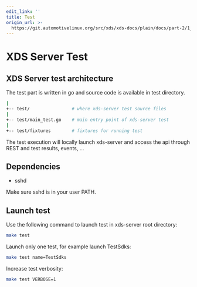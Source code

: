 ```yaml
---
edit_link: ''
title: Test
origin_url: >-
  https://git.automotivelinux.org/src/xds/xds-docs/plain/docs/part-2/1_xds-server/5_test.md?h=master
---
```


<!-- WARNING: This file is generated by fetch_docs.js using /home/boron/Documents/AGL/docs-webtemplate/site/_data/tocs/devguides/master/xds-docs-guides-devguides-book.yml -->

# XDS Server Test

## XDS Server test architecture

The test part is written in go and source code is available in test directory.

```bash
|
+-- test/                # where xds-server test source files
|
+-- test/main_test.go    # main entry point of xds-server test
|
+-- test/fixtures        # fixtures for running test
```

The test execution will locally launch xds-server and access the api through REST and test results, events, ...

## Dependencies

* sshd

Make sure sshd is in your user PATH.

## Launch test

Use the following command to launch test in xds-server root directory:

```bash
make test
```

Launch only one test, for example launch TestSdks:

```bash
make test name=TestSdks
```

Increase test verbosity:

```bash
make test VERBOSE=1
```